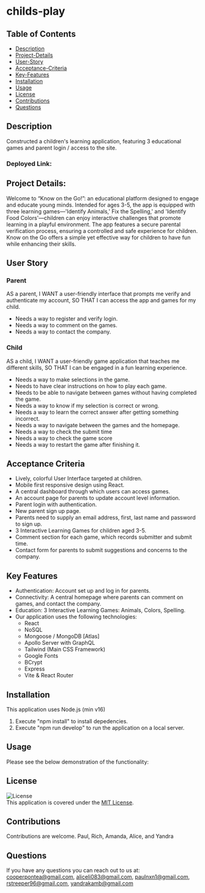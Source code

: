 # childs-play

## Table of Contents
- [Description](#description)
- [Project-Details](#project-details)
- [User-Story](#user-story)
- [Acceptance-Criteria](#acceptance-criteria)
- [Key-Features](#key-features)
- [Installation](#installation)
- [Usage](#usage)
- [License](#license)
- [Contributions](#contributions)
- [Questions](#questions)

## Description

Constructed a children's learning application, featuring 3 educational games and parent login / access to the site.

### Deployed Link:


## Project Details:
Welcome to “Know on the Go!”: an educational platform designed to engage and educate young minds. Intended for ages 3-5, the app is equipped with three learning games—'Identify Animals,' Fix the Spelling,' and 'Identify Food Colors'—children can enjoy interactive challenges that promote learning in a playful environment. The app features a secure parental verification process, ensuring a controlled and safe experience for children. Know on the Go offers a simple yet effective way for children to have fun while enhancing their skills.

## User Story
### Parent
AS a parent, 
I WANT a user-friendly interface that prompts me verify and authenticate my account,
SO THAT I can access the app and games for my child.

- Needs a way to register and verify login.
- Needs a way to comment on the games.
- Needs a way to contact the company.


### Child
AS a child,
I WANT a user-friendly game application that teaches me different skills,
SO THAT I can be engaged in a fun learning experience.

- Needs a way to make selections in the game.
- Needs to have clear instructions on how to play each game.
- Needs to be able to navigate between games without having completed the game.
- Needs a way to know if my selection is correct or wrong.
- Needs a way to learn the correct answer after getting something incorrect.
- Needs a way to navigate between the games and the homepage.
- Needs a way to check the submit time
- Needs a way to check the game score
- Needs a way to restart the game after finishing it.

## Acceptance Criteria
- Lively, colorful User Interface targeted at children.
- Mobile first responsive design using React.
- A central dashboard through which users can access games.
- An account page for parents to update account level information.
- Parent login with authentication. 
- New parent sign up page.
- Parents need to supply an email address, first, last name and password to sign up.
- 3 Interactive Learning Games for children aged 3-5.
- Comment section for each game, which records submitter and submit time.
- Contact form for parents to submit suggestions and concerns to the company.

## Key Features
- Authentication: Account set up and log in for parents.
- Connectivity: A central homepage where parents can comment on games, and contact the company.
- Education: 3 Interactive Learning Games: Animals, Colors, Spelling.
- Our application uses the following technologies:
  - React
  - NoSQL
  - Mongoose / MongoDB [Atlas]
  - Apollo Server with GraphQL
  - Tailwind (Main CSS Framework)
  - Google Fonts
  - BCrypt
  - Express
  - Vite & React Router

## Installation
This application uses Node.js (min v16)

1. Execute "npm install" to install depedencies.
2. Execute "npm run develop" to run the application on a local server.

## Usage
Please see the below demonstration of the functionality:


## License

![License](https://img.shields.io/badge/License-MIT-yellow.svg)  
  This application is covered under the [MIT License](https://opensource.org/licenses/MIT).

## Contributions

Contributions are welcome.
Paul, Rich, Amanda, Alice, and Yandra

## Questions
If you have any questions you can reach out to us at:
cooperpontea@gmail.com, aliceli083@gmail.com, paulnxn1@gmail.com, rstreeper96@gmail.com, yandrakamb@gmail.com